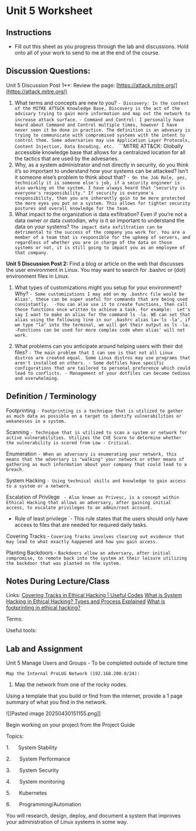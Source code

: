 # Unit 5 Worksheet 

## Instructions
- Fill out this sheet as you progress through the lab and discussions. Hold onto all of your work to send to me at the end of the course.

## Discussion Questions: 

Unit 5 Discussion Post 1**: Review the page: [https://attack.mitre.org/](https://attack.mitre.org/)

1. What terms and concepts are new to you?
		```- Discovery: In the context of the MITRE ATT&CK Knowledge Base, Discovery is the act of the advisary trying to gain more information and map out the network to increase attack surface.```
		```- Command and Control: I personally have heard about Command and Control multiple times, however I have never seen it be done in practice. The definition is an advesary is trying to communicate with compromised systems with the intent to control them. Some adversaries may use Application Layer Protocols, Content Injection, Data Encoding, etc. ```
		```MITRE ATT&CK: Globally accessible knowledge base that allows for a centralized location for all the tactics that are used by the advesaries.   
2. Why, as a system administrator and not directly in security, do you think it’s so important to understand how your systems can be attacked? Isn’t it someone else’s problem to think about that?
		```- On the Job Role, yes, technically it is someone else's job, if a security engineer is also working on the system. I have always heard that "security is everyone's responsibility." If security is everyone's responsibility, then you are inherently goin to be more protected the more eyes you put on a system. This allows for tighter security postures and overall knowledge for the team.  ```
3. What impact to the organization is data exfiltration? Even if you’re not a data owner or data custodian, why is it so important to understand the data on your systems?
		```The impact data exfiltration can be detrimental to the success of the company you work for. You are a member of a team that is responsible for the upkeep of servers, and regardless of whether you are in charge of the data on those systems or not, it is still going to impact you as an employee of that company.```

**Unit 5 Discussion Post 2:** Find a blog or article on the web that discusses the user environment in Linux. You may want to search for .bashrc or (dot) environment files in Linux.

1. What types of customizations might you setup for your environment? Why?
		```- Some customizations I may add on my .bashrc file would be Alias', these can be super useful for commands that are being used consistantly. 
		-You can also use it to create functions, then call those functions once written to achieve a task.
		For example: 
		Let's say I want to make an alias for the command
		ls -la. WE can set that alias using the following line in our .bashrc
		alias la='ls -la', if we type "la" into the terminal, we will get their output as ls -la.
		-Functions can be used for more complex code when alias' will not work. 
		 ``` 

2. What problems can you anticipate around helping users with their dot files?
		```- The main problem that I can see is that not all Linux distros are created equal. Some Linux distros may use programs that aren't installed on others.
		- Some dotfiles have specific configurations that are tailored to personal preference which could lead to conflicts.
		- Management of your dotfiles can become tedious and overwhelming. ```

## Definition / Terminology

Footprinting
	```- Footprinting is a technique that is utilized to gather as much data as possible on a target to identify vulnerabilities or wekanesses in a system.```

Scanning
	```- Technique that is utilized to scan a system or network for active vulnerabilities. Utilizes the CVE Score to determine whether the vulnerability is scored from Low - Critical. ``` 

Enumeration
	`- When an adversary is enumerating your network, this means that the adversary is "walking" your network or other means of gathering as much information about your company that could lead to a breach.`  

System Hacking
	`- Using technical skills and knowledge to gain access to a system or a network. `

Escalation of Privilege
	` - Also known as Privesc, is a concept within Ethical Hacking that allows an adversary, after gaining initial access, to escalate privileges to an admin/root account.`  

- Rule of least privilege
		`- This rule states that the users should only have access to files that are needed for required daily tasks. 

Covering Tracks
	- `Covering Tracks involves clearing out evidence that may lead to what exactly happened and how you gain access. `

Planting Backdoors
	- `Backdoors allow an adversary, after initial compromise, to remote back into the system at their leisure utilizing the backdoor that was planted on the system. ` 
## Notes During Lecture/Class 

Links:
[Covering Tracks in Ethical Hacking | Useful Codes](https://useful.codes/covering-tracks-in-ethical-hacking/#:~:text=Covering%20tracks%2C%20a%20critical%20phase%20in%20ethical%20hacking%2C,systems%20while%20maintaining%20confidentiality%20and%20preventing%20unintended%20disruptions.)
[What is System Hacking in Ethical Hacking? Types and Process Explained](https://www.eccouncil.org/cybersecurity-exchange/ethical-hacking/system-hacking-definition-types-processes/)
[What is footprinting in ethical hacking?](https://www.techtarget.com/searchsecurity/definition/footprinting)


Terms:

Useful tools:

## Lab and Assignment

Unit 5 Manage Users and Groups - To be completed outside of lecture time

	Map the Internal ProLUG Network (192.168.200.0/24):

1. Map the network from one of the rocky nodes.

Using a template that you build or find from the internet, provide a 1 page summary of what you find in the network.

![[Pasted image 20250430151155.png]]

Begin working on your project from the Project Guide

Topics:

1.      System Stability

2.      System Performance

3.      System Security

4.      System monitoring

5.      Kubernetes

6.      Programming/Automation

You will research, design, deploy, and document a system that improves your administration of Linux systems in some way.